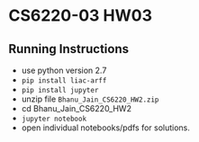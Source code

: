 # CS6220-03 HW03

## Running Instructions

- use python version 2.7
- `pip install liac-arff`
- `pip install jupyter`
- unzip file `Bhanu_Jain_CS6220_HW2.zip`
- cd Bhanu_Jain_CS6220_HW2
- `jupyter notebook`
- open individual notebooks/pdfs for solutions. 